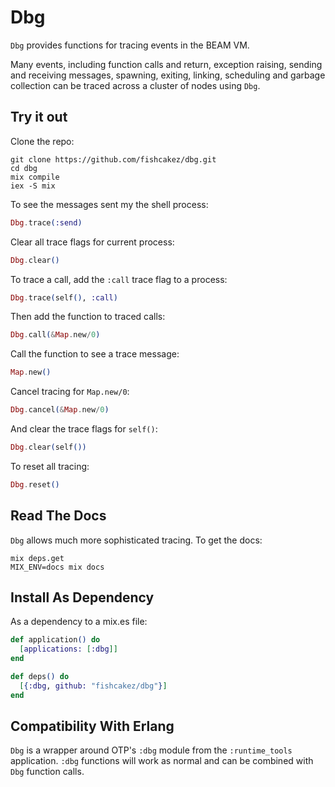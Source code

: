 # Dbg

`Dbg` provides functions for tracing events in the BEAM VM.

Many events, including function calls and return, exception raising, sending
and receiving messages, spawning, exiting, linking, scheduling and garbage
collection can be traced across a cluster of nodes using `Dbg`.

## Try it out
Clone the repo:
```
git clone https://github.com/fishcakez/dbg.git
cd dbg
mix compile
iex -S mix
```
To see the messages sent my the shell process:
```elixir
Dbg.trace(:send)
```
Clear all trace flags for current process:
```elixir
Dbg.clear()
```
To trace a call, add the `:call` trace flag to a process:
```elixir
Dbg.trace(self(), :call)
```
Then add the function to traced calls:
```elixir
Dbg.call(&Map.new/0)
```
Call the function to see a trace message:
```elixir
Map.new()
```
Cancel tracing for `Map.new/0`:
```elixir
Dbg.cancel(&Map.new/0)
```
And clear the trace flags for `self()`:
```elixir
Dbg.clear(self())
```
To reset all tracing:
```elixir
Dbg.reset()
```

## Read The Docs

`Dbg` allows much more sophisticated tracing. To get the docs:
```
mix deps.get
MIX_ENV=docs mix docs
```

## Install As Dependency

As a dependency to a mix.es file:
```elixir
def application() do
  [applications: [:dbg]]
end

def deps() do
  [{:dbg, github: "fishcakez/dbg"}]
end
```

## Compatibility With Erlang

`Dbg` is a wrapper around OTP's `:dbg` module from the `:runtime_tools`
application. `:dbg` functions will work as normal and can be combined
with `Dbg` function calls.
